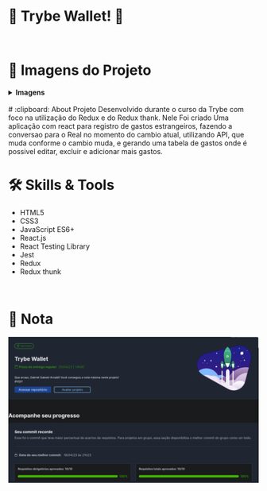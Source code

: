 # :money_with_wings: Trybe Wallet! :money_with_wings:

<br>

# :camera_flash: Imagens do Projeto

<details>
  <summary><strong>Imagens</strong></summary><br />
  
  <img width="900" alt="Imagem pagina de login" src="./imagesReadme/pageLogin.png">
  <img width="900" alt="Imagem pagina wallet" src="./imagesReadme/pageWallet.png">

</details>

<br>
# :clipboard: About
Projeto Desenvolvido durante o curso da Trybe com foco na utilização do Redux e do Redux thank. Nele Foi criado Uma aplicação com react para registro de gastos estrangeiros, fazendo a conversao para o Real no momento do cambio atual, utilizando API, que muda conforme o cambio muda, e gerando uma tabela de gastos onde é possivel editar, excluir e adicionar mais gastos.


<br>

# :hammer_and_wrench: Skills & Tools

- HTML5
- CSS3
- JavaScript ES6+
- React.js
- React Testing Library
- Jest
- Redux
- Redux thunk

<br>

# :scroll: Nota

 <img width="700" alt="Imagem pagina wallet" src="./imagesReadme/nota.png">
